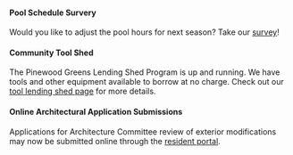 #### Pool Schedule Survery
Would you like to adjust the pool hours for next season? Take our [survey](https://docs.google.com/forms/d/e/1FAIpQLSfDuWhfiLhQNoY98HPZivW69TDcP3CEjmACDER4jtIPO-p8Kw/viewform)!


#### Community Tool Shed

The Pinewood Greens Lending Shed Program is up and running.  We have tools and other equipment available to borrow at no charge. Check out our [tool lending shed page](toolshed.html) for more details.

#### Online Architectural Application Submissions

Applications for Architecture Committee review of exterior modifications may now be submitted online through the [resident portal](http://www.ciranet.com/ResidentPortal).
